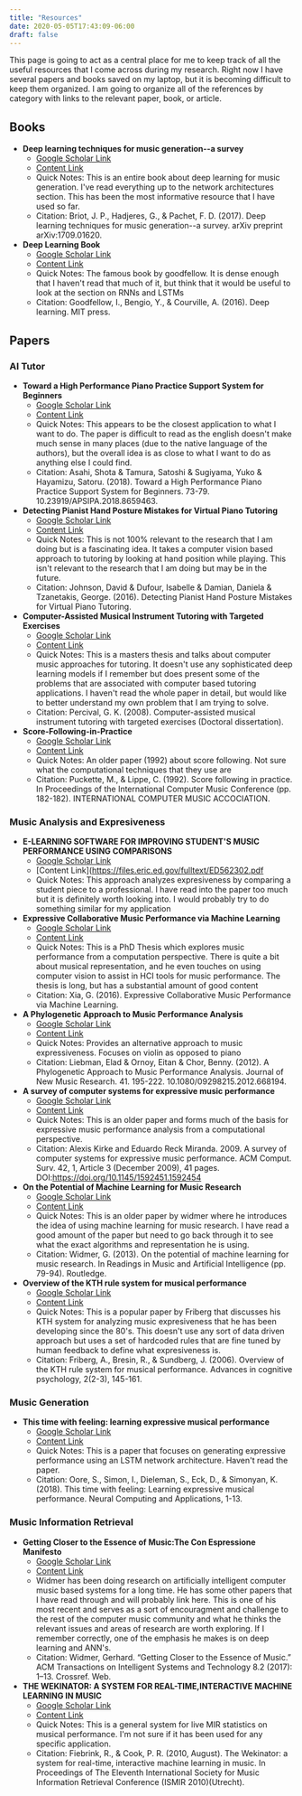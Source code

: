 ```yaml
---
title: "Resources"
date: 2020-05-05T17:43:09-06:00
draft: false
---
```


This page is going to act as a central place for me to keep track of all the useful resources that I come across during my research. Right now I have several papers and books saved on my laptop, but it is becoming difficult to keep them organized. I am going to organize all of the references by category with links to the relevant paper, book, or article. 

## Books
* **Deep learning techniques for music generation--a survey** 
    * [Google Scholar Link](https://scholar.google.com/scholar?hl=en&as_sdt=0%2C45&q=Deep+Learning+Techniques+for+Music+Generation+%E2%80%93+A+Survey&btnG=)
    * [Content Link](https://arxiv.org/pdf/1709.01620.pdf)
    * Quick Notes: This is an entire book about deep learning for music generation. I've read everything up to the network architectures section. This has been the most informative resource that I have used so far.
    * Citation: Briot, J. P., Hadjeres, G., & Pachet, F. D. (2017). Deep learning techniques for music generation--a survey. arXiv preprint arXiv:1709.01620.
* **Deep Learning Book** 
    * [Google Scholar Link](https://scholar.google.com/scholar?hl=en&as_sdt=0%2C45&q=deep+learning+goodfellow&btnG=)
    * [Content Link](https://github.com/janishar/mit-deep-learning-book-pdf)
    * Quick Notes: The famous book by goodfellow. It is dense enough that I haven't read that much of it, but think that it would be useful to look at the section on RNNs and LSTMs
    * Citation: Goodfellow, I., Bengio, Y., & Courville, A. (2016). Deep learning. MIT press.

## Papers
### AI Tutor
* **Toward a High Performance Piano Practice Support System for Beginners**
    * [Google Scholar Link](https://scholar.google.com/scholar?hl=en&as_sdt=0%2C45&q=Toward+a+High+Performance+Piano+Practice+Support+System+for+Beginners&btnG=)
    * [Content Link](http://www.apsipa.org/proceedings/2018/pdfs/0000073.pdf)
    * Quick Notes: This appears to be the closest application to what I want to do. The paper is difficult to read as the english doesn't make much sense in many places (due to the native language of the authors), but the overall idea is as close to what I want to do as anything else I could find. 
    * Citation: Asahi, Shota & Tamura, Satoshi & Sugiyama, Yuko & Hayamizu, Satoru. (2018). Toward a High Performance Piano Practice Support System for Beginners. 73-79. 10.23919/APSIPA.2018.8659463. 
* **Detecting Pianist Hand Posture Mistakes for Virtual Piano Tutoring**
    * [Google Scholar Link](https://scholar.google.com/scholar?hl=en&as_sdt=0%2C45&q=Detecting+Pianist+Hand+Posture+Mistakes+for+Virtual+Piano+Tutoring&btnG=)
    * [Content Link](https://www.researchgate.net/profile/David_Johnson143/publication/318028952_Detecting_Pianist_Hand_Posture_Mistakes_for_Virtual_Piano_Tutoring/links/596042100f7e9b8194fc1119/Detecting-Pianist-Hand-Posture-Mistakes-for-Virtual-Piano-Tutoring.pdf)
    * Quick Notes: This is not 100% relevant to the research that I am doing but is a fascinating idea. It takes a computer vision based approach to tutoring by looking at hand position while playing. This isn't relevant to the research that I am doing but may be in the future. 
    * Citation: Johnson, David & Dufour, Isabelle & Damian, Daniela & Tzanetakis, George. (2016). Detecting Pianist Hand Posture Mistakes for Virtual Piano Tutoring. 
* **Computer-Assisted Musical Instrument Tutoring with Targeted Exercises**
    * [Google Scholar Link](https://scholar.google.com/scholar?hl=en&as_sdt=0%2C45&q=Computer-Assisted+Musical+Instrument+Tutoring+with+Targeted+Exercises&btnG=)
    * [Content Link](http://dspace.library.uvic.ca/bitstream/handle/1828/1081/masters-percival.pdf?sequence=1&isAllowed=y)
    * Quick Notes: This is a masters thesis and talks about computer music approaches for tutoring. It doesn't use any sophisticated deep learning models if I remember but does present some of the problems that are associated with computer based tutoring applications. I haven't read the whole paper in detail, but would like to better understand my own problem that I am trying to solve. 
    * Citation: Percival, G. K. (2008). Computer-assisted musical instrument tutoring with targeted exercises (Doctoral dissertation).
* **Score-Following-in-Practice** 
    * [Google Scholar Link](https://scholar.google.com/scholar?hl=en&as_sdt=0%2C45&q=Score-Following-in-Practice&btnG=)
    * [Content Link](https://www.researchgate.net/profile/Cort_Lippe/publication/301649731_Score-Following-in-Practice/links/571fadd508aefa64889a811e.pdf)
    * Quick Notes: An older paper (1992) about score following. Not sure what the computational techniques that they use are
    * Citation: Puckette, M., & Lippe, C. (1992). Score following in practice. In Proceedings of the International Computer Music Conference (pp. 182-182). INTERNATIONAL COMPUTER MUSIC ACCOCIATION.

### Music Analysis and Expresiveness
* **E-LEARNING SOFTWARE FOR IMPROVING STUDENT'S MUSIC PERFORMANCE USING COMPARISONS**
    * [Google Scholar Link](https://scholar.google.com/scholar?hl=en&as_sdt=0%2C45&q=E-LEARNING+SOFTWARE+FOR+IMPROVING+STUDENT%27S+MUSIC+PERFORMANCE+USING+COMPARISONS&btnG=)
    * [Content Link](https://files.eric.ed.gov/fulltext/ED562302.pdf
    * Quick Notes: This approach analyzes expresiveness by comparing a student piece to a professional. I have read into the paper too much but it is definitely worth looking into. I would probably try to do something similar for my application
* **Expressive Collaborative Music Performance via Machine Learning** 
    * [Google Scholar Link](https://scholar.google.com/scholar?hl=en&as_sdt=0%2C45&q=Expressive+Collaborative+Music+Performance+via+Machine+Learning&btnG=)
    * [Content Link](http://reports-archive.adm.cs.cmu.edu/anon/anon/ml2016/CMU-ML-16-103.pdf)
    * Quick Notes: This is a PhD Thesis which explores music performance from a computation perspective. There is quite a bit about musical representation, and he even touches on using computer vision to assist in HCI tools for music performance. The thesis is long, but has a substantial amount of good content
    * Citation: Xia, G. (2016). Expressive Collaborative Music Performance via Machine Learning.
* **A Phylogenetic Approach to Music Performance Analysis** 
    * [Google Scholar Link](https://scholar.google.com/scholar?hl=en&as_sdt=0%2C45&q=A+Phylogenetic+Approach+to+Music+Performance+Analysis&btnG=)
    * [Content Link](http://www.cs.utexas.edu/users/eladlieb/paper.pdf)
    * Quick Notes: Provides an alternative approach to music expressiveness. Focuses on violin as opposed to piano
    * Citation: Liebman, Elad & Ornoy, Eitan & Chor, Benny. (2012). A Phylogenetic Approach to Music Performance Analysis. Journal of New Music Research. 41. 195-222. 10.1080/09298215.2012.668194. 
* **A survey of computer systems for expressive music performance**
    * [Google Scholar Link](https://scholar.google.com/scholar?hl=en&as_sdt=0%2C45&q=A+survey+of+computer+systems+for+expressive+music+performance&btnG=)
    * [Content Link](https://www.cs.ucf.edu/~dcm/Teaching/COT4810-Spring2011/Literature/ComputerSystemsForMusic.pdf)
    * Quick Notes: This is an older paper and forms much of the basis for expressive music performance analysis from a computational perspective. 
    * Citation: Alexis Kirke and Eduardo Reck Miranda. 2009. A survey of computer systems for expressive music performance. ACM Comput. Surv. 42, 1, Article 3 (December 2009), 41 pages. DOI:https://doi.org/10.1145/1592451.1592454
* **On the Potential of Machine Learning for Music Research** 
    * [Google Scholar Link](https://scholar.google.com/scholar?hl=en&as_sdt=0%2C45&q=On+the+Potential+of+Machine+Learning+for+Music+Research&btnG=)
    * [Content Link](http://citeseerx.ist.psu.edu/viewdoc/download?doi=10.1.1.45.874&rep=rep1&type=pdf)
    * Quick Notes: This is an older paper by widmer where he introduces the idea of using machine learning for music research. I have read a good amount of the paper but need to go back through it to see what the exact algorithms and representation he is using. 
    * Citation: Widmer, G. (2013). On the potential of machine learning for music research. In Readings in Music and Artificial Intelligence (pp. 79-94). Routledge.
* **Overview of the KTH rule system for musical performance**
    * [Google Scholar Link](https://scholar.google.com/scholar?hl=en&as_sdt=0%2C45&q=Overview+of+the+KTH+rule+system+for+musical+performance&btnG=)
    * [Content Link](http://ac-psych.org/en/download-pdf/page/20/volume/2/issue/2/id/15)
    * Quick Notes: This is a popular paper by Friberg that discusses his KTH system for analyzing music expresiveness that he has been developing since the 80's. This doesn't use any sort of data driven approach but uses a set of hardcoded rules that are fine tuned by human feedback to define what expresiveness is. 
    * Citation: Friberg, A., Bresin, R., & Sundberg, J. (2006). Overview of the KTH rule system for musical performance. Advances in cognitive psychology, 2(2-3), 145-161.

### Music Generation
* **This time with feeling: learning expressive musical performance**
    * [Google Scholar Link](https://scholar.google.com/scholar?hl=en&as_sdt=0%2C45&q=This+time+with+feeling%3A+learning+expressive+musical+performance&btnG=)
    * [Content Link](https://link.springer.com/article/10.1007/s00521-018-3758-9)
    * Quick Notes: This is a paper that focuses on generating expressive performance using an LSTM network architecture. Haven't read the paper. 
    * Citation: Oore, S., Simon, I., Dieleman, S., Eck, D., & Simonyan, K. (2018). This time with feeling: Learning expressive musical performance. Neural Computing and Applications, 1-13.

### Music Information Retrieval
* **Getting Closer to the Essence of Music:The Con Espressione Manifesto**
    * [Google Scholar Link](https://scholar.google.com/scholar?hl=en&as_sdt=0%2C45&q=Getting+Closer+to+the+Essence+of+Music%3AThe+Con+Espressione+Manifesto&btnG=)
    * [Content Link](https://arxiv.org/pdf/1611.09733.pdf)
    * Widmer has been doing research on artificially intelligent computer music based systems for a long time. He has some other papers that I have read through and will probably link here. This is one of his most recent and serves as a sort of encouragment and challenge to the rest of the computer music community and what he thinks the relevant issues and areas of research are worth exploring. If I remember correctly, one of the emphasis he makes is on deep learning and ANN's. 
    * Citation: Widmer, Gerhard. “Getting Closer to the Essence of Music.” ACM Transactions on Intelligent Systems and Technology 8.2 (2017): 1–13. Crossref. Web.
* **THE WEKINATOR: A SYSTEM FOR REAL-TIME,INTERACTIVE MACHINE LEARNING IN MUSIC** 
    * [Google Scholar Link](https://scholar.google.com/scholar?hl=en&as_sdt=0%2C45&q=THE+WEKINATOR%3A+A+SYSTEM+FOR+REAL-TIME%2C+INTERACTIVE+MACHINE+LEARNING+IN+MUSIC&btnG=)
    * [Content Link](https://www.researchgate.net/profile/Perry_Cook3/publication/228719072_The_Wekinator_A_System_for_Real-time_Interactive_Machine_Learning_in_Music/links/00b4953b6fd9d98644000000.pdf)
    * Quick Notes: This is a general system for live MIR statistics on musical performance. I'm not sure if it has been used for any specific application. 
    * Citation: Fiebrink, R., & Cook, P. R. (2010, August). The Wekinator: a system for real-time, interactive machine learning in music. In Proceedings of The Eleventh International Society for Music Information Retrieval Conference (ISMIR 2010)(Utrecht).

<!-- Template -->
<!-- * **Score-Following-in-Practice** 
    * [Google Scholar Link]()
    * [Content Link]()
    * Quick Notes:
    * Citation:  -->